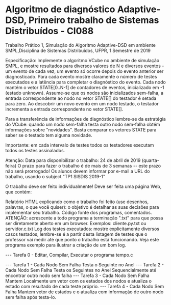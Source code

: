 # Algoritmo de diagnóstico Adaptive-DSD, Primeiro trabalho de Sistemas Distribuídos - CI088 
Trabalho Prático 1, Simulação do Algoritmo Adaptive-DSD em ambiente SMPL,Disciplina de Sistemas Distribuídos, UFPR, 1 Semestre de 2019

Especificação: Implemente o algoritmo VCube no ambiente de simulação SMPL, e mostre resultados para diversos valores de N e diversos eventos - um evento de cada vez, um evento só ocorre depois do evento anterior ser diagnosticado. Para cada evento mostre claramente o número de testes executados e a latência para completar o diagnóstico do evento. Cada nodo mantém o vetor STATE[0..N-1] de contadores de eventos, inicializado em -1 (estado unknown). Assume-se que os nodos são inicializados sem-falha, a entrada correspondente ao nodo no vetor STATE[] do testador é setada para zero. Ao descobrir um novo evento em um nodo testado, o testador incrementa a entrada correspondente no vetor STATE[].

Para a transferência de informações de diagnóstico lembre-se da estratégia do VCube: quando um nodo sem-falha testa outro nodo sem-falha obtém informações sobre "novidades". Basta comparar os vetores STATE para saber se o testado tem alguma novidade.

Importante: em cada intervalo de testes todos os testadores executam todos os testes assinalados.

Atenção: Data para disponibilizar o trabalho: 24 de abril de 2019 (quarta-feira) O prazo para fazer o trabalho é de mais de 3 semanas -- este prazo não será prorrogado! 
Os alunos devem informar por e-mail a URL do trabalho, usando o subject "TP1 SISDIS 2019-1"

O trabalho deve ser feito individualmente! 
Deve ser feita uma página Web, que contém:

Relatório HTML explicando como o trabalho foi feito (use desenhos, palavras, o que você quiser): o objetivo é detalhar as suas decisões para implementar seu trabalho.
Código fonte dos programas, comentados. ATENÇÃO: acrescente a todo programa a terminação ".txt" para que possa ser diretamente aberto em um browser. Exemplos: cliente.py.txt ou servidor.c.txt
Log dos testes executados: mostre explicitamente diversos casos testados, lembre-se é a partir desta listagem de testes que o professor vai medir até que ponto o trabalho está funcionando. 
Veja este programa exemplo para ilustrar a criação de um bom log.

--- Tarefa 0 - Editar, Compilar, Executar o programa tempo.c

--- Tarefa 1 - Cada Nodo Sem Falha Testa o Seguinte no Anel
--- Tarefa 2 - Cada Nodo Sem Falha Testa os Seguintes no Anel Sequencialmente até encontrar outro nodo sem falha
--- Tarefa 3 - Cada Nodo Sem Falha Mantem Localmente um vetor com os estados dos nodos e atualiza o estado com resultado de cada teste próprio. 
--- Tarefa 4 - Cada Nodo Sem Falha Mantem vetor de estados e o atualiza com informação de outro nodo sem falha após testa-lo.
